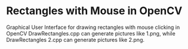 # Rectangles with Mouse in OpenCV
Graphical User Interface for drawing rectangles with mouse clicking in OpenCV
DrawRectangles.cpp can generate pictures like 1.png, while DrawRectangles 2.cpp can generate pictures like 2.png.
